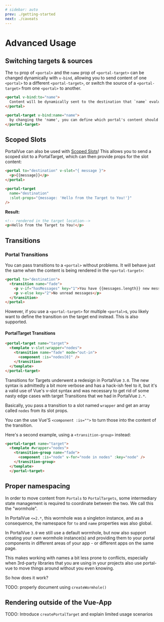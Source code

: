```yaml
---
# sidebar: auto
prev: ./getting-started
next: ./caveats
---
```


# Advanced Usage

## Switching targets & sources

The `to` prop of `<portal>` and the `name` prop of `<portal-target>` can be changed dynamically with `v-bind`, allowing you to send content of one `<portal>` to a different `<portal-target>`, or switch the source of a `<portal-target>` from one `<portal>` to another.

<!-- prettier-ignore -->
```html
<portal v-bind:to="name">
  Content will be dynamically sent to the destination that `name` evaluates to
</portal>

<portal-target v-bind:name="name">
  by changing the 'name', you can define which portal's content should be shown.
</portal-target>
```
## Scoped Slots <Badge text="1.3.0+" />

PortalVue can also be used with [Scoped Slots](https://vuejs.org/v2/guide/components.html#Scoped-Slots)! This allows you to send a scoped slot to a PortalTarget, which can then provide props for the slot content:

<!-- prettier-ignore -->
```html
<portal to="destination" v-slot="{ message }">
  <p>{{message}}</p>
</portal>

<portal-target
  name="destination"
  :slot-props="{message: 'Hello from the Target to You!'}"
/>
```

**Result:**

<!-- prettier-ignore -->
```html
<!-- rendered in the target location-->
<p>Hello from the Target to You!</p>
```

## Transitions <Badge text="1.2.0+"/>

### Portal Transitions 

You can pass transitions to a `<portal>` without problems. It will behave just the same when the content is being rendered in the `<portal-target>`:

<!-- prettier-ignore -->
```html
<portal to="destination">
  <transition name="fade">
    <p v-if="hasMessages" key="1">You have {{messages.length}} new messages</p>
    <p v-else key="2">No unread messages</p>
  </transition>
</portal>
```

However, if you use a `<portal-target>` for multiple `<portal>`s, you likely want to define the transition on the target end instead. This is also supported.
#### PortalTarget Transitions <Badge text="3.0.0+" />

<!-- prettier-ignore -->
```html
<portal-target name="target">
  <template v-slot:wrapper="nodes">
    <transition name="fade" mode="out-in">
      <component :is="nodes[0]" />
    </transition>
  </template>
</portal-target>
```

Transitions for Targets underwent a redesign in PortalVue `3.0`. The new syntax is admittedly a bit more verbose and has a hack-ish feel to it, but it's a valid use of Vue's v-slot syntax and was necessary to get rid of some nasty edge cases with target Transitions that we had in PortalVue `2.*`.

Basically, you pass a transition to a slot named `wrapper` and get an array called `nodes` from its slot props.

You can the use Vue'S `<component :is="">` to turn those into the content of the transition.

Here's a second example, using a `<transition-group>` instead:

<!-- prettier-ignore -->
```html
<portal-target name="target">
  <template #wrapper="nodes">
    <transition-group name="fade">
      <component :is="node" v-for="node in nodes" :key="node" />
    </transition-group>
  </template>
  </portal-target>
```

## Proper namespacing

In order to move content from `Portals` to `PortalTargets`, some intermediary state management is required to coordinate between the two. We call this the "wormhole".

In PortalVue `<=2.*`, this wormhole was a singleton instance, and as a consequence, the namespace for `to` and `name` properties was also global.

In PortalVue `3.0` we still use a default wormhole, but now also support creating your own wormhole instance(s) and providing them to your portal components in different areas of your app - or different apps on the same page.

This makes working with names a bit less prone to conflicts, especially when 3rd-party libraries that you are using in your projects also use portal-vue to move things around without you even knowing.

So how does it work?

TODO: properly document using `createWormhole()`

## Rendering outside of the Vue-App <Badge text="3.0.0+"/>

TODO: Introduce `createPortalTarget` and explain limited usage scenarios
